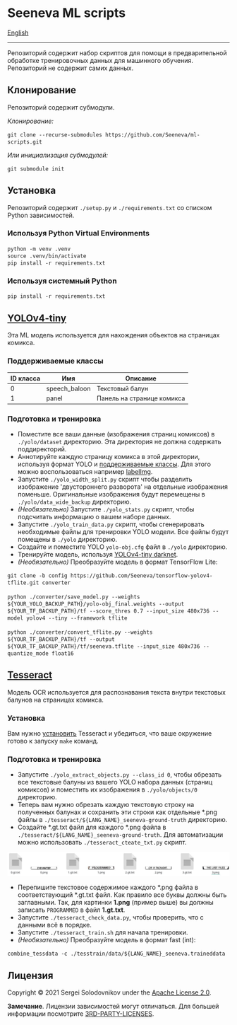 # Seeneva ML scripts

[English](../README.md)
___

Репозиторий содержит набор скриптов для помощи в предварительной обработке тренировочных данных для машинного обучения. Репозиторий не содержит самих данных.

## Клонирование

Репозиторий содержит субмодули.

*Клонирование:*

```console
git clone --recurse-submodules https://github.com/Seeneva/ml-scripts.git
```

*Или инициализация субмодулей:*

```console
git submodule init
```

## Установка

Репозиторий содержит `./setup.py` и `./requirements.txt` со списком Python зависимостей.

### Используя Python Virtual Environments

```console
python -m venv .venv
source .venv/bin/activate
pip install -r requirements.txt
```

### Используя системный Python

```console
pip install -r requirements.txt
```

## [YOLOv4-tiny](https://github.com/AlexeyAB/darknet)

Эта ML модель используется для нахождения объектов на страницах комикса.

### Поддерживаемые классы

| ID класса | Имя           | Описание                   |
| --------- | ------------- | -------------------------- |
| 0         | speech_baloon | Текстовый балун            |
| 1         | panel         | Панель на странице комикса |

### Подготовка и тренировка

- Поместите все ваши данные (изображения страниц комиксов) в `./yolo/dataset` директорию. Эта директория не должна содержать поддиректорий.
- Аннотируйте каждую страницу комикса в этой директории, используя формат YOLO и [поддерживаемые классы](#поддерживаемые-классы). Для этого можно воспользоваться например [labelImg](https://github.com/tzutalin/labelImg).
- Запустите `./yolo_width_split.py` скрипт чтобы разделить изображение 'двустороннего разворота' на отдельные изображения поменьше. Оригинальные изображения будут перемещены в `./yolo/data_wide_backup` директорию.
- *(Необязательно)* Запустите `./yolo_stats.py` скрипт, чтобы подсчитать информацию о вашем наборе данных.
- Запустите `./yolo_train_data.py` скрипт, чтобы сгенерировать необходимые файлы для тренировки YOLO модели. Все файлы будут помещены в `./yolo` директорию.
- Создайте и поместите YOLO `yolo-obj.cfg` файл в `./yolo` директорию.
- Тренируйте модель, используя [YOLOv4-tiny darknet](https://github.com/AlexeyAB/darknet#how-to-train-tiny-yolo-to-detect-your-custom-objects).
- *(Необязательно)* Преобразуйте модель в формат TensorFlow Lite:

```console
git clone -b config https://github.com/Seeneva/tensorflow-yolov4-tflite.git converter

python ./converter/save_model.py --weights ${YOUR_YOLO_BACKUP_PATH}/yolo-obj_final.weights --output ${YOUR_TF_BACKUP_PATH}/tf --score_thres 0.7 --input_size 480x736 --model yolov4 --tiny --framework tflite

python ./converter/convert_tflite.py --weights ${YOUR_TF_BACKUP_PATH}/tf --output ${YOUR_TF_BACKUP_PATH}/tf/seeneva.tflite --input_size 480x736 --quantize_mode float16
```

## [Tesseract](https://github.com/tesseract-ocr/tesseract)

Модель OCR используется для распознавания текста внутри текстовых балунов на страницах комикса.

### Установка

Вам нужно [установить](https://tesseract-ocr.github.io/tessdoc/Downloads.html) Tesseract и убедиться, что ваше окружение готово к запуску `make` команд.

### Подготовка и тренировка

- Запустите `./yolo_extract_objects.py --class_id 0`, чтобы обрезать все текстовые балуны из вашего YOLO набора данных (страниц комиксов) и поместить их изображения в `./yolo/objects/0` директорию.
- Теперь вам нужно обрезать каждую текстовую строку на полученных балунах и сохранить эти строки как отдельные \*.png файлы в `./tesseract/${LANG_NAME}_seeneva-ground-truth` директорию.
- Создайте \*.gt.txt файл для каждого \*.png файла в `./tesseract/${LANG_NAME}_seeneva-ground-truth`. Для автоматизации можно использовать `./tesseract_cteate_txt.py` скрипт.

![Так должна выглядеть ваша директория](img/tesseract_dataset.jpg)

- Перепишите текстовое содержимое каждого \*.png файла в соответствующий \*.gt.txt файл. Как правило все буквы должны быть заглавными. Так, для картинки **1.png** (пример выше) вы должны записать `PROGRAMMED` в файл **1.gt.txt**.
- Запустите `./tesseract_check_data.py`, чтобы проверить, что с данными всё в порядке.
- Запустите `./tesseract_train.sh` для начала тренировки.
- *(Необязательно)* Преобразуйте модель в формат fast (int):

```console
combine_tessdata -c ./tesstrain/data/${LANG_NAME}_seeneva.traineddata
```

## Лицензия

Copyright © 2021 Sergei Solodovnikov under the [Apache License 2.0](../LICENSE).

**Замечание**. Лицензии зависимостей могут отличаться. Для большей информации посмотрите [3RD-PARTY-LICENSES](3RD-PARTY-LICENSES.md).
